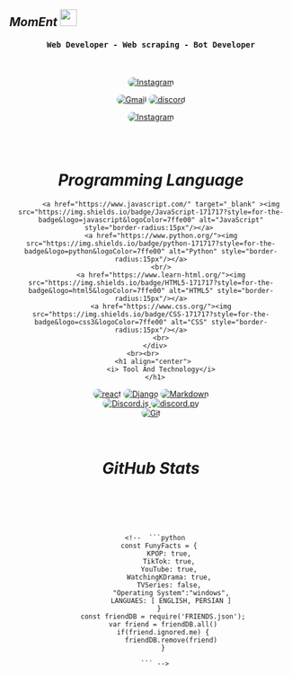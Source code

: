 <h2> <i>MomEnt</i> 
      <img src="https://emojipedia-us.s3.dualstack.us-west-1.amazonaws.com/thumbs/160/apple/76/waving-hand-sign_emoji-modifier-fitzpatrick-type-1-2_1f44b-1f3fb_1f3fb.png" width="30">
      </h2>
      </div>
      <div align="center">
      <h4 align="center"><samp> Web Developer - Web scraping - Bot Developer</samp></h4>
   </div>
    <br>
      
   <p align="center">
         <a href="https://instagram.com/mmd_lk"><img src="https://img.shields.io/badge/Instagram-171717?style=for-the-badge&logo=instagram&logoColor=7ffe00" style="border-radius:15px" alt="Instagram"></a>
      </p>
      <p align="center"> 
         <a href="mailto:mr.mmd.lk@gmail.com"><img src="https://img.shields.io/badge/Gmail-171717?style=for-the-badge&logo=gmail&logoColor=7ffe00" alt="Gmail" style="border-radius:15px"></a>
         <a href="https://discords.com/bio/p/mmdlk"><img src="https://img.shields.io/badge/Discord-171717?style=for-the-badge&logo=discord&logoColor=7ffe00" alt="discord" style="border-radius:15px" alt="Discord"></a>
      </p>
      <p align="center">
         <a href="https://www.reddit.com/user/mmd_lk"><img src="https://img.shields.io/badge/reddit-171717?style=for-the-badge&logo=reddit&logoColor=7ffe00" style="border-radius:15px" alt="Instagram"></a></p>
      <br><br>
      <h1 align="center">
         <i>Programming Language</i> 
      </h1>
      
   <div align="center">
         
         <a href="https://www.javascript.com/" target="_blank" ><img src="https://img.shields.io/badge/JavaScript-171717?style=for-the-badge&logo=javascript&logoColor=7ffe00" alt="JavaScript" style="border-radius:15px"/></a> 
         <a href="https://www.python.org/"><img src="https://img.shields.io/badge/python-171717?style=for-the-badge&logo=python&logoColor=7ffe00" alt="Python" style="border-radius:15px"/></a>
         <br/>
         <a href="https://www.learn-html.org/"><img src="https://img.shields.io/badge/HTML5-171717?style=for-the-badge&logo=html5&logoColor=7ffe00" alt="HTML5" style="border-radius:15px"/></a>
         <a href="https://www.css.org/"><img src="https://img.shields.io/badge/CSS-171717?style=for-the-badge&logo=css3&logoColor=7ffe00" alt="CSS" style="border-radius:15px"/></a>
         <br>
      </div>
      <br><br>      
     <h1 align="center">
         <i> Tool And Technology</i>
      </h1>
      
  <div align="center">
         <a href="https://reactjs.org/"><img src="https://img.shields.io/badge/react.js-171717?style=for-the-badge&logo=react&logoColor=7ffe00" alt="react" style="border-radius:15px"></a>
         <a href="https://www.djangoproject.com/"><img src="https://img.shields.io/badge/Django.py-171717?style=for-the-badge&logo=Django&logoColor=7ffe00" alt="Django" style="border-radius:15px"/></a>         
         <a href="https://www.markdownguide.org/"><img src="https://img.shields.io/badge/Markdown-171717?style=for-the-badge&logo=markdown&logoColor=7ffe00" alt="Markdown" style="border-radius:15px"/></a>
         <br>
         <a href="https://discord.js.org/#/"><img src="https://img.shields.io/badge/Discord.js-171717.svg?style=for-the-badge&logo=discord&logoColor=7ffe00" alt="Discord.js" style="border-radius:15px"/> </a>
         <a href="https://discord.js.org/#/"><img src="https://img.shields.io/badge/Discord.py-171717.svg?style=for-the-badge&logo=discord&logoColor=7ffe00" alt="discord.py" style="border-radius:15px"/> </a>
         <br/>
         <a href="https://git-scm.com/"><img src="https://img.shields.io/badge/git-171717.svg?style=for-the-badge&logo=git&logoColor=7ffe00" alt="Git" style="border-radius:15px"/></a>
      </div>
      <br><br>
      <h1 align="center">
         <i> GitHub Stats </i>
      </h1>
      
  <div align="center">
          <img align="center" src="https://github-readme-streak-stats.herokuapp.com/?user=mmd-lk&theme=chartreuse-dark&hide_border=true&date_format=M%20j%5B%2C%20Y%5D"  alt=""/>
      </div>
      <br/>
      <div align="center">
          <img align="center" src="https://github-readme-stats.vercel.app/api?username=mmd-lk&theme=chartreuse-dark&hide_border=true&date_format=M%20j%5B%2C%20Y%5D"  alt=""/>
      </div>
      <br/>
      
  <div align="center"> 
      <img align="center" src="https://activity-graph.herokuapp.com/graph?username=mmd-lk&custom_title=%27mmd_lk%27&theme=chartreuse-dark&hide_border=true&date_format=M%20j%5B%2C%20Y%5D"  alt=""/>     </a>
      </div>
      <br/><br/>

      <!--  ```python
        const FunyFacts = {
             KPOP: true,
             TikTok: true,
             YouTube: true,
             WatchingKDrama: true,
             TVSeries: false,
              "Operating System":"windows",
              LANGUAES: [ ENGLISH, PERSIAN ]
        }
          const friendDB = require('FRIENDS.json');
          var friend = friendDB.all()
          if(friend.ignored.me) {
              friendDB.remove(friend)
          }
          
      ``` -->
      
  <div align="center"> 
          <img align="center" src="https://discord.c99.nl/widget/theme-1/516707273985228818.png" alt=""/>
  	</div>
      
</body>
</html>
